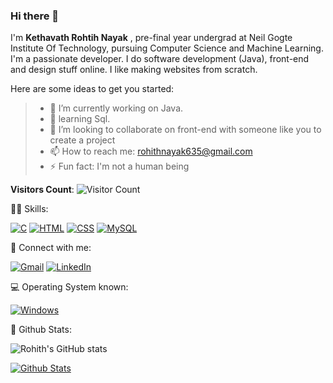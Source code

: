 ### Hi there 👋

I'm  **Kethavath Rohtih Nayak** , pre-final year undergrad at Neil Gogte Institute Of Technology, pursuing Computer Science and Machine Learning.
I'm a passionate developer. I do software development (Java), front-end and design stuff online. I like making websites from scratch.

Here are some ideas to get you started:

> - 🔭 I’m currently working on Java.
> - 🌱 learning Sql.
> - 👯 I’m looking to collaborate on front-end with someone like you to create a project
> - 📫 How to reach me: rohithnayak635@gmail.com
> - ⚡ Fun fact: I'm not a human being

<!-- <div align="center">
   <a href="https://justpaste.it/redirect/d4dzw/https%3A%2F%2Fprofile-counter.glitch.me%2Frohithnayak635%2Fcount.svg">![Visitor Count](https://profile-counter.glitch.me/rohithnayak635/count.svg)</a>
</div> -->
**Visitors Count**: ![Visitor Count](https://profile-counter.glitch.me/rohithnayak635/count.svg)

🤹‍♀️ Skills:


[![C](https://img.shields.io/badge/C-00599C?style=for-the-badge&logo=c&logoColor=white)](#)
[![HTML](https://img.shields.io/badge/HTML5-E34F26?style=for-the-badge&logo=html5&logoColor=white)](#)
[![CSS](https://img.shields.io/badge/CSS3-1572B6?style=for-the-badge&logo=css3&logoColor=white)](#)
[![MySQL](https://img.shields.io/badge/MySQL-00000F?style=for-the-badge&logo=mysql&logoColor=white)](#)



🤝 Connect with me:

[![Gmail](https://img.shields.io/badge/Gmail-D14836?style=for-the-badge&logo=gmail&logoColor=white)](mailto:rohithnayak635@gmail.com)
[![LinkedIn](https://img.shields.io/badge/LinkedIn-0077B5?style=for-the-badge&logo=linkedin&logoColor=white)](https://www.linkedin.com/in/kethavath-rohith-10179927a)



💻 Operating System known:

[![Windows](https://img.shields.io/badge/Windows-0078D6?style=for-the-badge&logo=windows&logoColor=white)](#)



🔢 Github Stats:

![Rohith's GitHub stats](https://github-readme-stats.vercel.app/api?username=rohithnayak635&show_icons=true&bg_color=00000000)

[![Github Stats](https://github-readme-stats.vercel.app/api/top-langs/?username=rohithnayak635&layout=compact&theme=blue-green)](https://github.com/rohithnayak635)
